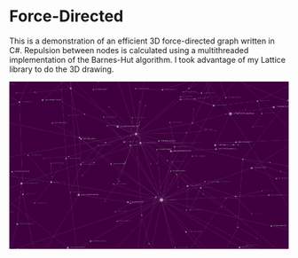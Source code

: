 Force-Directed
==============

This is a demonstration of an efficient 3D force-directed graph written in C#. Repulsion between nodes is calculated using a multithreaded implementation of the Barnes-Hut algorithm. I took advantage of my Lattice library to do the 3D drawing.

![Demo image](image.png)
